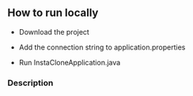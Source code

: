 
## How to run locally

- Download the project

- Add the connection string to application.properties

- Run InstaCloneApplication.java

### Description
